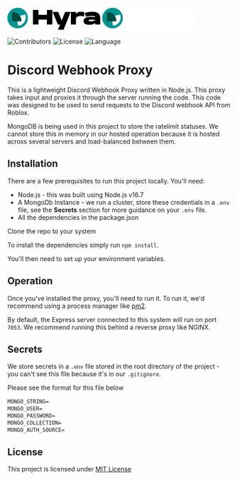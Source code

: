 ![Hyra](https://raw.githubusercontent.com/hyra-io/README/main/logo_png.png#gh-light-mode-only)
![Hyra](https://raw.githubusercontent.com/hyra-io/README/main/logo_png_white.png#gh-dark-mode-only)

![Contributors](https://shields.io/github/contributors/hyra-io/Discord-Webhook-Proxy)
![License](https://shields.io/github/license/hyra-io/Discord-Webhook-Proxy)
![Language](https://shields.io/github/languages/top/hyra-io/Discord-Webhook-Proxy)

# Discord Webhook Proxy
This is a lightweight Discord Webhook Proxy written in Node.js. This proxy takes input and proxies it through the server running the code. This code was designed to be used to send requests to the Discord webhook API from Roblox.

MongoDB is being used in this project to store the ratelimit statuses. We cannot store this in memory in our hosted operation because it is hosted across several servers and load-balanced between them. 

## Installation
There are a few prerequisites to run this project locally. You'll need:
* Node.js - this was built using Node.js v16.7
* A MongoDb Instance - we run a cluster, store these credentials in a `.env` file, see the **Secrets** section for more guidance on your `.env` file. 
* All the dependencies in the package.json

Clone the repo to your system

To install the dependencies simply run `npm install`.

You'll then need to set up your environment variables. 

## Operation
Once you've installed the proxy, you'll need to run it. To run it, we'd recommend using a process manager like [pm2](https://pm2.io/). 

By default, the Express server connected to this system will run on port `7053`. We recommend running this behind a reverse proxy like NGINX. 

## Secrets
We store secrets in a `.env` file stored in the root directory of the project - you can't see this file because it's in our `.gitignore`.

Please see the format for this file below

```
MONGO_STRING=
MONGO_USER=
MONGO_PASSWORD=
MONGO_COLLECTION=
MONGO_AUTH_SOURCE=
```

## License
This project is licensed under [MIT License](LICENSE)
